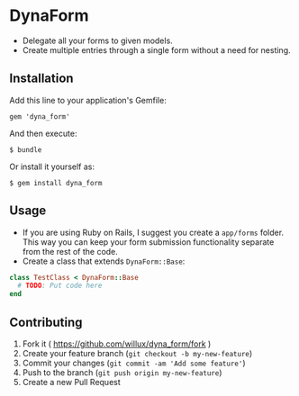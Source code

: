 # DynaForm

* Delegate all your forms to given models. 
* Create multiple entries through a single form without a need for nesting.

## Installation

Add this line to your application's Gemfile:

    gem 'dyna_form'

And then execute:

    $ bundle

Or install it yourself as:

    $ gem install dyna_form

## Usage

* If you are using Ruby on Rails, I suggest you create a `app/forms` folder.
  This way you can keep your form submission functionality separate from the
  rest of the code.
* Create a class that extends `DynaForm::Base`:
```ruby
class TestClass < DynaForm::Base
  # TODO: Put code here
end
```

## Contributing

1. Fork it ( https://github.com/willux/dyna_form/fork )
2. Create your feature branch (`git checkout -b my-new-feature`)
3. Commit your changes (`git commit -am 'Add some feature'`)
4. Push to the branch (`git push origin my-new-feature`)
5. Create a new Pull Request
